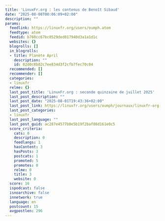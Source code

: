```yaml
---
title: 'LinuxFr.org : les contenus de Benoît Sibaud'
date: "2025-08-08T00:06:09+02:00"
description: ""
params:
  feedlink: https://linuxfr.org/users/oumph.atom
  feedtype: atom
  feedid: b760cc67bc0529ded017940d3a1a1d1c
  websites: {}
  blogrolls: []
  in_blogrolls:
  - title: Planète April
    description: ""
    id: 02d0c8b82c7ee834d3f2cfb7fec70c04
  recommended: []
  recommender: []
  categories:
  - linuxfr
  relme: {}
  last_post_title: 'LinuxFr.org : seconde quinzaine de juillet 2025'
  last_post_description: ""
  last_post_date: "2025-08-01T19:43:36+02:00"
  last_post_link: https://linuxfr.org/users/oumph/journaux/linuxfr-org-seconde-quinzaine-de-juillet-2025
  last_post_categories:
  - linuxfr
  last_post_language: ""
  last_post_guid: ac287e4577b0e5b19f2baf08d161e0c5
  score_criteria:
    cats: 0
    description: 0
    feedlangs: 1
    hasContent: 3
    hasPosts: 3
    postcats: 1
    promoted: 5
    promotes: 0
    relme: 0
    title: 3
    website: 0
  score: 16
  ispodcast: false
  isnoarchive: false
  innetwork: true
  language: en
  postcount: 15
  avgpostlen: 296
---
```

